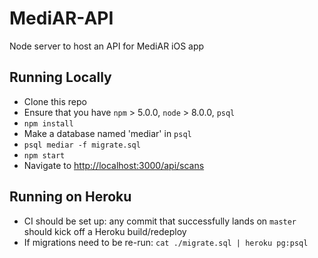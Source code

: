 # MediAR-API
Node server to host an API for MediAR iOS app

## Running Locally
- Clone this repo
- Ensure that you have `npm` > 5.0.0, `node` > 8.0.0, `psql`
- `npm install`
- Make a database named 'mediar' in `psql`
- `psql mediar -f migrate.sql`
- `npm start`
- Navigate to [http://localhost:3000/api/scans](http://localhost:3000/api/scans)

## Running on Heroku
- CI should be set up: any commit that successfully lands on `master` should kick off a Heroku build/redeploy
- If migrations need to be re-run: `cat ./migrate.sql | heroku pg:psql`
